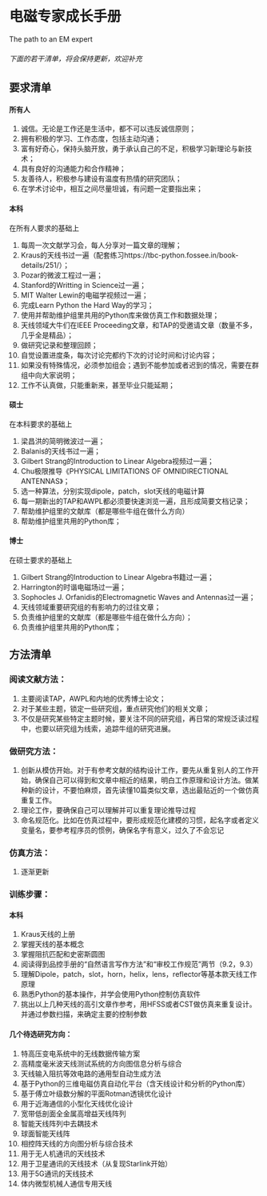 # 电磁专家成长手册
 The path to an EM expert

###### 下面的若干清单，将会保持更新，欢迎补充

## 要求清单

#### 所有人

1. 诚信。无论是工作还是生活中，都不可以违反诚信原则；
2. 拥有积极的学习、工作态度，包括主动沟通；
3. 富有好奇心，保持头脑开放，勇于承认自己的不足，积极学习新理论与新技术；
4. 具有良好的沟通能力和合作精神；
5. 友善待人，积极参与建设有温度有热情的研究团队；
6. 在学术讨论中，相互之间尽量坦诚，有问题一定要指出来；

#### 本科

在所有人要求的基础上

1. 每周一次文献学习会，每人分享对一篇文章的理解；
2. Kraus的天线书过一遍（配套练习https://tbc-python.fossee.in/book-details/251/）；
3. Pozar的微波工程过一遍；
4. Stanford的Writting in Science过一遍；
5. MIT Walter Lewin的电磁学视频过一遍；
6. 完成Learn Python the Hard Way的学习；
7. 使用并帮助维护组里共用的Python库来做仿真工作和数据处理；
8. 天线领域大牛们在IEEE Proceeding文章，和TAP的受邀请文章（数量不多，几乎全是精品）；
9. 做研究记录和整理回顾；
10. 自觉设置进度条，每次讨论完都约下次的讨论时间和讨论内容；
11. 如果没有特殊情况，必须参加组会；遇到不能参加或者迟到的情况，需要在群组中向大家说明；
12. 工作不认真做，只能重新来，甚至毕业只能延期；

#### 硕士

在本科要求的基础上

1. 梁昌洪的简明微波过一遍；
2. Balanis的天线书过一遍；
3. Gilbert Strang的Introduction to Linear Algebra视频过一遍；
4. Chu极限推导《PHYSICAL LIMITATIONS OF OMNIDIRECTIONAL ANTENNAS》；
5. 选一种算法，分别实现dipole，patch，slot天线的电磁计算
6. 每一期新出的TAP和AWPL都必须要快速浏览一遍，且形成简要文档记录；
7. 帮助维护组里的文献库（都是哪些牛组在做什么方向）
8. 帮助维护组里共用的Python库；

#### 博士

在硕士要求的基础上

1. Gilbert Strang的Introduction to Linear Algebra书籍过一遍；
2. Harrington的时谐电磁场过一遍；
3. Sophocles J. Orfanidis的Electromagnetic Waves and Antennas过一遍；
4. 天线领域重要研究组的有影响力的过往文章；
5. 负责维护组里的文献库（都是哪些牛组在做什么方向）；
6. 负责维护组里共用的Python库；

## 方法清单

### 阅读文献方法：

1. 主要阅读TAP，AWPL和内地的优秀博士论文；
2. 对于某些主题，锁定一些研究组，重点研究他们的相关文章；
3. 不仅是研究某些特定主题时候，要关注不同的研究组，再日常的常规泛读过程中，也要以研究组为线索，追踪牛组的研究进展。

### 做研究方法：

1. 创新从模仿开始。对于有参考文献的结构设计工作，要先从重复别人的工作开始，确保自己可以得到和文章中相近的结果，明白工作原理和设计方法。做某种新的设计，不要怕麻烦，首先读懂10篇类似文章，选出最贴近的一个做仿真重复工作。
2. 理论工作，要确保自己可以理解并可以重复理论推导过程
3. 命名规范化。比如在仿真过程中，要形成规范化建模的习惯，起名字或者定义变量名，要参考程序员的惯例，确保名字有意义，过久了不会忘记

### 仿真方法：

1. 逐渐更新

### 训练步骤：

#### 本科

1. Kraus天线的上册
2. 掌握天线的基本概念
3. 掌握阻抗匹配和史密斯圆图
4. 阅读得到品控手册的“自然语言写作方法”和“审校工作规范”两节（9.2，9.3）
5. 理解Dipole，patch，slot，horn，helix，lens，reflector等基本款天线工作原理
6. 熟悉Python的基本操作，并学会使用Python控制仿真软件
7. 挑出以上几种天线的高引文章作参考，用HFSS或者CST做仿真来重复设计。并通过参数扫描，来确定主要的控制参数

#### 几个待选研究方向：

1. 特高压变电系统中的无线数据传输方案
2. 高精度毫米波天线测试系统的方向图信息分析与综合
3. 天线输入阻抗等效电路的通用型自动生成方法
4. 基于Python的三维电磁仿真自动化平台（含天线设计和分析的Python库）
5. 基于傅立叶级数分解的平面Rotman透镜优化设计
6. 用于近海通信的小型化天线优化设计
7. 宽带低剖面全金属高增益天线阵列
8. 智能天线阵列中去耦技术
9. 球面智能天线阵
10. 相控阵天线的方向图分析与综合技术
11. 用于无人机通讯的天线技术
12. 用于卫星通讯的天线技术（从复现Starlink开始）
13. 用于5G通讯的天线技术
14. 体内微型机械人通信专用天线